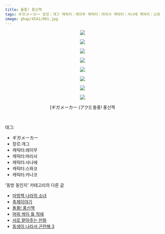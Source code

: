 ```yaml
---
title: 돌풍! 풍신책
tags: ギガメーカー 장르：개그 캐릭터：레이무 캐릭터：마리사 캐릭터：사나에 캐릭터：스와코 캐릭터：카나코 アク 동방_동인지
image: ghap/4541/001.jpg
---
```

<div class="article">
<p style="text-align: center; clear: none; float: none;"><img src="{{ site.nasurl }}/ghap/4541/001.jpg"/></p>
<p style="text-align: center; clear: none; float: none;"><img src="{{ site.nasurl }}/ghap/4541/002.png"/></p>
<p style="text-align: center; clear: none; float: none;"><img src="{{ site.nasurl }}/ghap/4541/003.png"/></p>
<p style="text-align: center; clear: none; float: none;"><img src="{{ site.nasurl }}/ghap/4541/004.png"/></p>
<p style="text-align: center; clear: none; float: none;"><img src="{{ site.nasurl }}/ghap/4541/005.png"/></p>
<p style="text-align: center; clear: none; float: none;"><img src="{{ site.nasurl }}/ghap/4541/006.png"/></p>
<p style="text-align: center; clear: none; float: none;"><img src="{{ site.nasurl }}/ghap/4541/007.jpg"/></p>
<p style="text-align: center; clear: none; float: none;"><img src="{{ site.nasurl }}/ghap/4541/008.jpg"/></p>
<p style="text-align: center; clear: none; float: none;">[ギガメーカー (アク)] 돌풍! 풍신책</p>
<p><br/></p>
</div><div class="tagTrail">
<p>태그: </p>
<ul>
<li>ギガメーカー</li>
<li>장르:개그</li>
<li>캐릭터:레이무</li>
<li>캐릭터:마리사</li>
<li>캐릭터:사나에</li>
<li>캐릭터:스와코</li>
<li>캐릭터:카나코</li>
</ul>
</div><div class="another">
<p>'동방 동인지' 카테고리의 다른 글</p>
<ul>
<li><a href="/2018-07-23-ghap_4543">마법책 나라의 소녀</a></li>
<li><a href="/2018-07-23-ghap_4542">축제이야기</a></li>
<li><a href="/2018-07-23-ghap_4541">돌풍! 풍신책</a></li>
<li><a href="/2018-07-21-ghap_4538">머위 싹이 틀 적에</a></li>
<li><a href="/2018-07-21-ghap_4537">서로 맡아주는 만화</a></li>
<li><a href="/2018-07-21-ghap_4536">동생이 나라서 곤란해 3</a></li>
</ul>
</div><div class="cb_module cb_fluid">
<div class="cb_wrt cb_profile">
</div><!-- commentList close -->
</div>